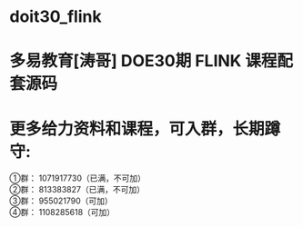 # doit30_flink

# 多易教育[涛哥] DOE30期 FLINK 课程配套源码

# 更多给力资料和课程，可入群，长期蹲守:
①群：  1071917730（已满，不可加）  
②群：  813383827（已满，不可加）  
③群：  955021790（可加）  
④群：  1108285618（可加）  
